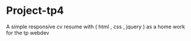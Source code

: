 # Project-tp4
A simple responsive cv resume with ( html , css , jquery ) as a home work for the tp webdev

